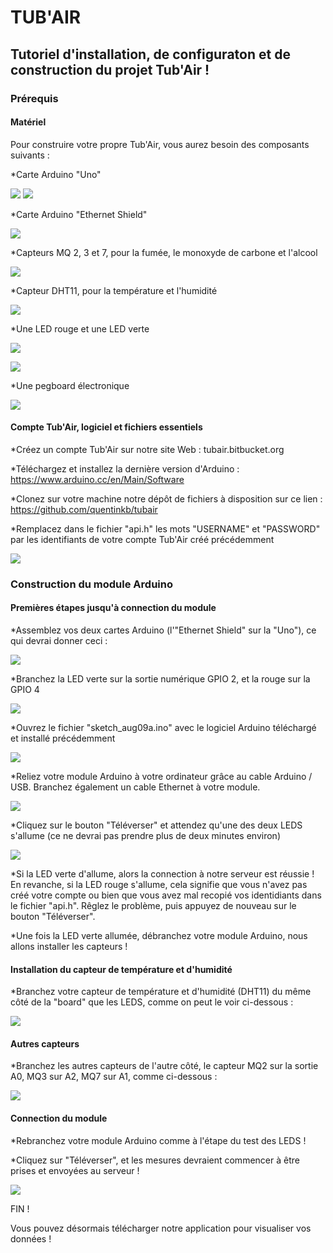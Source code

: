 # TUB'AIR
## Tutoriel d'installation, de configuraton et de construction du projet Tub'Air !



### Prérequis

#### Matériel

Pour construire votre propre Tub'Air, vous aurez besoin des composants suivants :

*Carte Arduino "Uno"

![](http://nsa37.casimages.com/img/2016/11/22/161122104322408995.jpg) ![](http://nsa38.casimages.com/img/2016/11/22/16112210441874942.jpg)

*Carte Arduino "Ethernet Shield"

![](http://nsa38.casimages.com/img/2016/11/22/16112210441874942.jpg)

*Capteurs MQ 2, 3 et 7, pour la fumée, le monoxyde de carbone et l'alcool

![](http://nsa38.casimages.com/img/2016/08/30/mini_16083003012993680.jpg)

*Capteur DHT11, pour la température et l'humidité

![](http://nsa37.casimages.com/img/2016/08/30/mini_160830030001605707.jpg)

*Une LED rouge et une LED verte

![](http://nsa37.casimages.com/img/2016/09/01/160901040551782599.png)

![](http://nsa38.casimages.com/img/2016/09/01/160901040438910070.png)

*Une pegboard électronique

![](http://nsa38.casimages.com/img/2016/09/01/16090104452149580.png)


#### Compte Tub'Air, logiciel et fichiers essentiels
 
*Créez un compte Tub'Air sur notre site Web : tubair.bitbucket.org

*Téléchargez et installez la dernière version d'Arduino : https://www.arduino.cc/en/Main/Software

*Clonez sur votre machine notre dépôt de fichiers à disposition sur ce lien : https://github.com/quentinkb/tubair

*Remplacez dans le fichier "api.h" les mots "USERNAME" et "PASSWORD" par les identifiants de votre compte Tub'Air créé précédemment

![](http://nsa38.casimages.com/img/2016/08/17/160817104452784409.png)


### Construction du module Arduino


#### Premières étapes jusqu'à connection du module

*Assemblez vos deux cartes Arduino (l'"Ethernet Shield" sur la "Uno"), ce qui devrai donner ceci :

![](http://nsa38.casimages.com/img/2016/08/17/mini_160817114924506168.jpg)

*Branchez la LED verte sur la sortie numérique GPIO 2, et la rouge sur la GPIO 4

![](http://nsa38.casimages.com/img/2016/08/17/160817121623409266.png)

*Ouvrez le fichier "sketch_aug09a.ino" avec le logiciel Arduino téléchargé et installé précédemment

![](http://nsa38.casimages.com/img/2016/08/17/160817121848377371.png)

*Reliez votre module Arduino à votre ordinateur grâce au cable Arduino / USB.
Branchez également un cable Ethernet à votre module.

![](http://nsa38.casimages.com/img/2016/08/30/mini_160830030623301908.jpg)

*Cliquez sur le bouton "Téléverser" et attendez qu'une des deux LEDS s'allume (ce ne devrai pas prendre plus de deux minutes environ)

![](http://nsa37.casimages.com/img/2016/08/17/160817122152909792.png)

*Si la LED verte d'allume, alors la connection à notre serveur est réussie ! En revanche, si la LED rouge s'allume, cela signifie que vous n'avez pas créé votre compte ou bien que vous avez mal recopié vos identidiants dans le fichier "api.h". Rêglez le problème, puis appuyez de nouveau sur le bouton "Téléverser".

*Une fois la LED verte allumée, débranchez votre module Arduino, nous allons installer les capteurs !


#### Installation du capteur de température et d'humidité

*Branchez votre capteur de température et d'humidité (DHT11) du même côté de la "board" que les LEDS, comme on peut le voir ci-dessous :

![](http://nsa38.casimages.com/img/2016/09/01/160901050009448556.png)

#### Autres capteurs

*Branchez les autres capteurs de l'autre côté, le capteur MQ2 sur la sortie A0, MQ3 sur A2, MQ7 sur A1, comme ci-dessous :

![](http://nsa37.casimages.com/img/2016/09/01/16090105010088784.png)

#### Connection du module

*Rebranchez votre module Arduino comme à l'étape du test des LEDS !

*Cliquez sur "Téléverser", et les mesures devraient commencer à être prises et envoyées au serveur !

![](http://nsa38.casimages.com/img/2016/08/30/mini_160830030623301908.jpg)

FIN !

Vous pouvez désormais télécharger notre application pour visualiser vos données !
